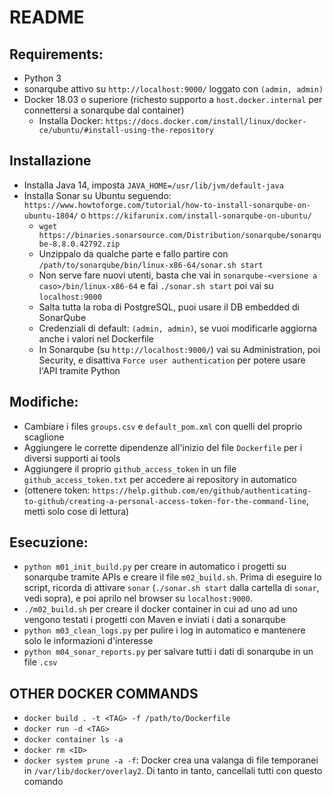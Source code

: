 # README 

## Requirements: 
* Python 3
* sonarqube attivo su `http://localhost:9000/` loggato con `(admin, admin)`
* Docker 18.03 o superiore (richesto supporto a `host.docker.internal` per connettersi a sonarqube dal container)
	* Installa Docker: `https://docs.docker.com/install/linux/docker-ce/ubuntu/#install-using-the-repository`
	
## Installazione
* Installa Java 14, imposta `JAVA_HOME=/usr/lib/jvm/default-java`
* Installa Sonar su Ubuntu seguendo: `https://www.howtoforge.com/tutorial/how-to-install-sonarqube-on-ubuntu-1804/` o `https://kifarunix.com/install-sonarqube-on-ubuntu/`
	* `wget https://binaries.sonarsource.com/Distribution/sonarqube/sonarqube-8.8.0.42792.zip`
	* Unzippalo da qualche parte e fallo partire con `/path/to/sonarqube/bin/linux-x86-64/sonar.sh start`
	* Non serve fare nuovi utenti, basta che vai in `sonarqube-<versione a caso>/bin/linux-x86-64` e fai `./sonar.sh start` poi vai su `localhost:9000`
	* Salta tutta la roba di PostgreSQL, puoi usare il DB embedded di SonarQube
	* Credenziali di default: `(admin, admin)`, se vuoi modificarle aggiorna anche i valori nel Dockerfile
	* In Sonarqube (su `http://localhost:9000/`) vai su Administration, poi Security, e disattiva `Force user authentication` per potere usare l'API tramite Python

## Modifiche:
* Cambiare i files `groups.csv` e `default_pom.xml` con quelli del proprio scaglione
* Aggiungere le corrette dipendenze all'inizio del file `Dockerfile` per i diversi supporti ai tools
* Aggiungere il proprio `github_access_token` in un file `github_access_token.txt` per accedere ai repository in automatico
* (ottenere token: `https://help.github.com/en/github/authenticating-to-github/creating-a-personal-access-token-for-the-command-line`, metti solo cose di lettura)

## Esecuzione:
* `python m01_init_build.py` per creare in automatico i progetti su sonarqube tramite APIs e creare il file `m02_build.sh`. Prima di eseguire lo script, ricorda di attivare `sonar` (`./sonar.sh start` dalla cartella di `sonar`, vedi sopra), e poi aprilo nel browser su `localhost:9000`.
* `./m02_build.sh` per creare il docker container in cui ad uno ad uno vengono testati i progetti con Maven e inviati i dati a sonarqube
* `python m03_clean_logs.py` per pulire i log in automatico e mantenere solo le informazioni d'interesse
* `python m04_sonar_reports.py` per salvare tutti i dati di sonarqube in un file `.csv`

## OTHER DOCKER COMMANDS
* `docker build . -t <TAG> -f /path/to/Dockerfile`
* `docker run -d <TAG>`
* `docker container ls -a`
* `docker rm <ID>`
* `docker system prune -a -f`: Docker crea una valanga di file temporanei in `/var/lib/docker/overlay2`. Di tanto in tanto, cancellali tutti con questo comando
